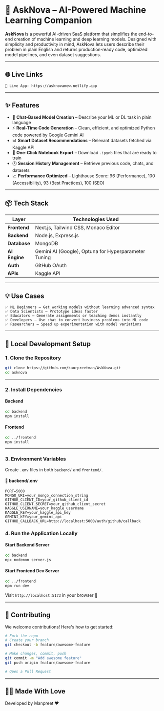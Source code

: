 # 🚀 AskNova – AI-Powered Machine Learning Companion

**AskNova** is a powerful AI-driven SaaS platform that simplifies the end-to-end creation of machine learning and deep learning models. Designed with simplicity and productivity in mind, AskNova lets users describe their problem in plain English and returns production-ready code, optimized model pipelines, and even dataset suggestions.

---

## 🌐 Live Links

```text
🔗 Live App: https://asknovanew.netlify.app

```

---

## ✨ Features

- 🧠 **Chat-Based Model Creation** – Describe your ML or DL task in plain language
- ⚡ **Real-Time Code Generation** – Clean, efficient, and optimized Python code powered by Google Gemini AI
- 📊 **Smart Dataset Recommendations** – Relevant datasets fetched via Kaggle API
- 📁 **One-Click Notebook Export** – Download `.ipynb` files that are ready to train
- 🕑 **Session History Management** – Retrieve previous code, chats, and datasets
- 📈 **Performance Optimized** – Lighthouse Score: 96 (Performance), 100 (Accessibility), 93 (Best Practices), 100 (SEO)

---

## 📦 Tech Stack

| Layer        | Technologies Used                                    |
|--------------|-------------------------------------------------------|
| **Frontend** | Next.js, Tailwind CSS, Monaco Editor                  |
| **Backend**  | Node.js, Express.js                                   |
| **Database** | MongoDB                                               |
| **AI Engine**| Gemini AI (Google), Optuna for Hyperparameter Tuning |
| **Auth**     | GitHub OAuth                                          |
| **APIs**     | Kaggle API                                            |

---

## 💡 Use Cases

```text
✅ ML Beginners – Get working models without learning advanced syntax
✅ Data Scientists – Prototype ideas faster
✅ Educators – Generate assignments or teaching demos instantly
✅ Developers – Use chat to convert business problems into ML code
✅ Researchers – Speed up experimentation with model variations
```

---

## 🔧 Local Development Setup

### 1. Clone the Repository

```bash
git clone https://github.com/kaurpreetman/AskNova.git
cd asknova
```

---

### 2. Install Dependencies

#### Backend

```bash
cd backend
npm install
```

#### Frontend

```bash
cd ../frontend
npm install
```

---

### 3. Environment Variables

Create `.env` files in both `backend/` and `frontend/`.

#### 📁 backend/.env

```env
PORT=5000
MONGO_URI=your_mongo_connection_string
GITHUB_CLIENT_ID=your_github_client_id
GITHUB_CLIENT_SECRET=your_github_client_secret
KAGGLE_USERNAME=your_kaggle_username
KAGGLE_KEY=your_kaggle_api_key
GEMINI_KEY=your_gemini_api
GITHUB_CALLBACK_URL=http://localhost:5000/auth/github/callback
```


### 4. Run the Application Locally

#### Start Backend Server

```bash
cd backend
npx nodemon server.js
```

#### Start Frontend Dev Server

```bash
cd ../frontend
npm run dev
```

Visit `http://localhost:5173` in your browser 🚀

---



## 🤝 Contributing

We welcome contributions! Here's how to get started:

```bash
# Fork the repo
# Create your branch
git checkout -b feature/awesome-feature

# Make changes, commit, push
git commit -m "Add awesome feature"
git push origin feature/awesome-feature

# Open a Pull Request
```

---


## 👩‍💻 Made With Love

Developed by Manpreet ❤️

